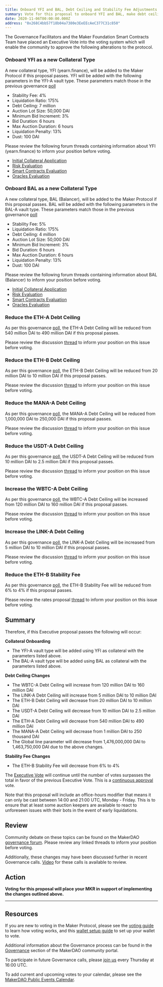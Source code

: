 ```yaml
---
title: Onboard YFI and BAL, Debt Ceiling and Stability Fee Adjustments
summary: Vote for this proposal to onboard YFI and BAL, make debt ceiling and stability fee adjustments
date: 2020-11-06T00:00:00.000Z
address: "0x268C4bb57f18b04a7380e3EeEEcAeC377C31c850"
---
```

The Governance Facilitators and the Maker Foundation Smart Contracts Team have placed an Executive Vote into the voting system which will enable the community to approve the following alterations to the protocol.

### Onboard YFI as a new Collateral Type

A new collateral type, YFI (yearn.finance), will be added to the Maker Protocol if this proposal passes. YFI will be added with the following parameters in the YFI-A vault type. These parameters match those in the previous governance [poll](https://vote.makerdao.com/polling/QmVNJNQf?network=mainnet)

* Stability Fee: 4%
* Liquidation Ratio: 175%
* Debt Ceiling: 7 million
* Auction Lot Size: 50,000 DAI
* Minimum Bid Increment: 3%
* Bid Duration: 6 hours
* Max Auction Duration: 6 hours
* Liquidation Penalty: 13%
* Dust: 100 DAI

Please review the following forum threads containing information about YFI (yearn.finance) to inform your position before voting.

* [Initial Collateral Application](https://forum.makerdao.com/t/yfi-mip6-collateral-onboarding-yearn/3815)
* [Risk Evaluation](https://forum.makerdao.com/t/yfi-collateral-onboarding-risk-evaluation/4575)
* [Smart Contracts Evaluation](https://forum.makerdao.com/t/yfi-erc20-token-smart-contract-technical-assessment/4626)
* [Oracles Evaluation](https://forum.makerdao.com/t/mip10c3-sp10-proposal-yfiusd-oracle-collateral-onboarding-oracle-assessment/4220)

### Onboard BAL as a new Collateral Type

A new collateral type, BAL (Balancer), will be added to the Maker Protocol if this proposal passes. BAL will be added with the following parameters in the BAL-A vault type. These parameters match those in the previous governance [poll](https://vote.makerdao.com/polling/QmRbWqVW?network=mainnet)

* Stability Fee: 5%
* Liquidation Ratio: 175%
* Debt Ceiling: 4 million
* Auction Lot Size: 50,000 DAI
* Minimum Bid Increment: 3%
* Bid Duration: 6 hours
* Max Auction Duration: 6 hours
* Liquidation Penalty: 13%
* Dust: 100 DAI

Please review the following forum threads containing information about BAL (Balancer) to inform your position before voting.

* [Initial Collateral Application](https://forum.makerdao.com/t/bal-mip6-collateral-onboarding-application/3880)
* [Risk Evaluation](https://forum.makerdao.com/t/bal-collateral-onboarding-risk-evaluation/4600/1)
* [Smart Contracts Evaluation](https://forum.makerdao.com/t/bal-erc20-token-smart-contract-technical-assessment/4630)
* [Oracles Evaluation](https://forum.makerdao.com/t/mip10c3-sp12-proposal-balusd-oracle-collateral-onboarding-oracle-assessment/4638)

### Reduce the ETH-A Debt Ceiling

As per this governance [poll](https://vote.makerdao.com/polling/QmUzF4Bn?network=mainnet), the ETH-A Debt Ceiling will be reduced from 540 million DAI to 490 million DAI if this proposal passes.

Please review the discussion [thread](https://forum.makerdao.com/t/signal-request-debt-ceiling-adjustments-29th-oct-2020/4931) to inform your position on this issue before voting.

### Reduce the ETH-B Debt Ceiling

As per this governance [poll](https://vote.makerdao.com/polling/QmcvY5Pg?network=mainnet), the ETH-B Debt Ceiling will be reduced from 20 million DAI to 10 million DAI if this proposal passes.

Please review the discussion [thread](https://forum.makerdao.com/t/signal-request-debt-ceiling-adjustments-29th-oct-2020/4931) to inform your position on this issue before voting.

### Reduce the MANA-A Debt Ceiling

As per this governance [poll](https://vote.makerdao.com/polling/QmaiL9Xq?network=mainnet), the MANA-A Debt Ceiling will be reduced from 1,000,000 DAI to 250,000 DAI if this proposal passes.

Please review the discussion [thread](https://forum.makerdao.com/t/signal-request-debt-ceiling-adjustments-29th-oct-2020/4931) to inform your position on this issue before voting.

### Reduce the USDT-A Debt Ceiling

As per this governance [poll](https://vote.makerdao.com/polling/QmQqKcmB?network=mainnet), the USDT-A Debt Ceiling will be reduced from 10 million DAI to 2.5 million DAI if this proposal passes.

Please review the discussion [thread](https://forum.makerdao.com/t/signal-request-delist-usdt-as-a-collateral-asset/4853) to inform your position on this issue before voting.

### Increase the WBTC-A Debt Ceiling

As per this governance [poll](https://vote.makerdao.com/polling/QmPdY9Rb?network=mainnet), the WBTC-A Debt Ceiling will be increased from 120 million DAI to 160 million DAI if this proposal passes.

Please review the discussion [thread](https://forum.makerdao.com/t/signal-request-raise-the-wbtc-debt-ceiling/4861) to inform your position on this issue before voting.

### Increase the LINK-A Debt Ceiling

As per this governance [poll](https://vote.makerdao.com/polling/QmcoNR3P?network=mainnet), the LINK-A Debt Ceiling will be increased from 5 million DAI to 10 million DAI if this proposal passes.

Please review the discussion [thread](https://forum.makerdao.com/t/4863) to inform your position on this issue before voting.

### Reduce the ETH-B Stability Fee

As per this governance [poll](https://vote.makerdao.com/polling/QmT49dVf?network=mainnet), the ETH-B Stability Fee will be reduced from 6% to 4% if this proposal passes.

Please review the rates proposal [thread](https://forum.makerdao.com/t/rates-changes-proposal-26-oct-2020/4877) to inform your position on this issue before voting.

## Summary

Therefore, if this Executive proposal passes the following will occur:

**Collateral Onboarding**
- The YFI-A vault type will be added using YFI as collateral with the parameters listed above.
- The BAL-A vault type will be added using BAL as collateral with the parameters listed above.

**Debt Ceiling Changes**
- The WBTC-A Debt Ceiling will increase from 120 million DAI to 160 million DAI
- The LINK-A Debt Ceiling will increase from 5 million DAI to 10 million DAI
- The ETH-B Debt Ceiling will decrease from 20 million DAI to 10 million DAI
- The USDT-A Debt Ceiling will decrease from 10 million DAI to 2.5 million DAI
- The ETH-A Debt Ceiling will decrease from 540 million DAI to 490 million DAI
- The MANA-A Debt Ceiling will decrease from 1 million DAI to 250 thousand DAI
- The Global line parameter will decrease from 1,476,000,000 DAI to 1,463,750,000 DAI due to the above changes.

**Stability Fee Changes**
- The ETH-B Stability Fee will decrease from 6% to 4%


The [Executive Vote](https://community-development.makerdao.com/en/learn/governance/on-chain-gov) will continue until the number of votes surpasses the total in favor of the previous Executive Vote. This is a [continuous approval](https://community-development.makerdao.com/en/learn/governance/how-voting-works) vote.

Note that this proposal will include an office-hours modifier that means it can only be cast between 14:00 and 21:00 UTC, Monday - Friday. This is to ensure that at least some auction keepers are available to react to unforeseen issues with their bots in the event of early liquidations.

## Review

Community debate on these topics can be found on the MakerDAO [governance forum](https://forum.makerdao.com/). Please review any linked threads to inform your position before voting.

Additionally, these changes may have been discussed further in recent Governance calls. [Video](https://www.youtube.com/playlist?list=PLLzkWCj8ywWNq5-90-Id6VPSsrk4OWVan) for these calls is available to review.

## Action

**Voting for this proposal will place your MKR in support of implementing the changes outlined above.**

---

## Resources

If you are new to voting in the Maker Protocol, please see the [voting guide](https://community-development.makerdao.com/en/learn/governance/how-voting-works/) to learn how voting works, and this [wallet setup guide](https://community-development.makerdao.com/en/learn/governance/voting-setup/) to set up your wallet to vote.

Additional information about the Governance process can be found in the [Governance](https://community-development.makerdao.com/en/learn/governance) section of the MakerDAO community portal.

To participate in future Governance calls, please [join us](https://github.com/makerdao/community/tree/master/governance/governance-and-risk-meetings) every Thursday at 16:00 UTC.

To add current and upcoming votes to your calendar, please see the [MakerDAO Public Events Calendar](https://calendar.google.com/calendar/embed?src=makerdao.com_3efhm2ghipksegl009ktniomdk%40group.calendar.google.com&amp;ctz=UTC&amp;mode=week&amp;showCalendars=0&amp;showPrint=0).